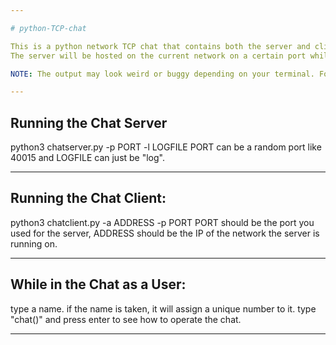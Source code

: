 ```yaml
---

# python-TCP-chat

This is a python network TCP chat that contains both the server and client.
The server will be hosted on the current network on a certain port while the client can be ran from any device, any network, any port.

NOTE: The output may look weird or buggy depending on your terminal. For best results, please use terminals that popular linux machines use like the Gnome Terminal.

---
```


## Running the Chat Server
python3 chatserver.py -p PORT -l LOGFILE
  PORT can be a random port like 40015 and LOGFILE can just be "log".
  
---

## Running the Chat Client:
python3 chatclient.py -a ADDRESS -p PORT
  PORT should be the port you used for the server, ADDRESS should be the IP of the network the server is running on.
  
---

## While in the Chat as a User:
type a name. if the name is taken, it will assign a unique number to it.
type "chat()" and press enter to see how to operate the chat.

---
